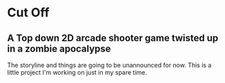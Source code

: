 <h1>Cut Off</h1>
<h2>A Top down 2D arcade shooter game twisted up in a zombie apocalypse</h2>
<p>
The storyline and things are going to be unannounced for now.
This is a little project I'm working on just in my spare time.
</p>
